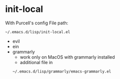 # init-local
With Purcell's config
File path:
```
~/.emacs.d/lisp/init-local.el
```

- evil
- ein
- grammarly
  - work only on MacOS with grammarly installed
  - additional file in 
  ```
  ~/.emacs.d/lisp/grammarly/emacs-grammarly.el
  ```
